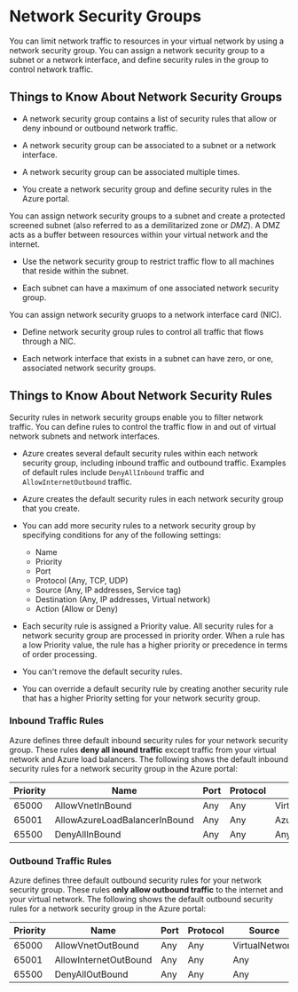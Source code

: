 # Network Security Groups

You can limit network traffic to resources in your virtual network by using a network security group. You can assign a network security group to a subnet or a network interface, and define security rules in the group to control network traffic.

## Things to Know About Network Security Groups

* A network security group contains a list of security rules that allow or deny inbound or outbound network traffic.

* A network security group can be associated to a subnet or a network interface.

* A network security group can be associated multiple times.

* You create a network security group and define security rules in the Azure portal.

You can assign network security groups to a subnet and create a protected screened subnet (also referred to as a demilitarized zone or *DMZ*). A DMZ acts as a buffer between resources within your virtual network and the internet.

* Use the network security group to restrict traffic flow to all machines that reside within the subnet.

* Each subnet can have a maximum of one associated network security group.

You can assign network security gruops to a network interface card (NIC).

* Define network security group rules to control all traffic that flows through a NIC.

* Each network interface that exists in a subnet can have zero, or one, associated network security groups.

## Things to Know About Network Security Rules

Security rules in network security groups enable you to filter network traffic. You can define rules to control the traffic flow in and out of virtual network subnets and network interfaces.

* Azure creates several default security rules within each network security group, including inbound traffic and outbound traffic. Examples of default rules include `DenyAllInbound` traffic and `AllowInternetOutbound` traffic.

* Azure creates the default security rules in each network security group that you create.

* You can add more security rules to a network security group by specifying conditions for any of the following settings:

    * Name
    * Priority
    * Port
    * Protocol (Any, TCP, UDP)
    * Source (Any, IP addresses, Service tag)
    * Destination (Any, IP addresses, Virtual network)
    * Action (Allow or Deny)
    
* Each security rule is assigned a Priority value. All security rules for a network security group are processed in priority order. When a rule has a low Priority value, the rule has a higher priority or precedence in terms of order processing.

* You can't remove the default security rules.

* You can override a default security rule by creating another security rule that has a higher Priority setting for your network security group.

### Inbound Traffic Rules

Azure defines three default inbound security rules for your network security group. These rules **deny all inound traffic** except traffic from your virtual network and Azure load balancers. The following shows the default inbound security rules for a network security group in the Azure portal:

Priority | Name | Port | Protocol | Source | Destination | Action
---------|------|------|----------|--------|-------------|-------
65000 | AllowVnetInBound | Any | Any | VirtualNetwork | VirtualNetwork | Allow
65001 | AllowAzureLoadBalancerInBound | Any | Any | AzureLoadBalancer | Any | Allow
65500 | DenyAllInBound | Any | Any | Any | Any | Deny

### Outbound Traffic Rules

Azure defines three default outbound security rules for your network security group. These rules **only allow outbound traffic** to the internet and your virtual network. The following shows the default outbound security rules for a network security group in the Azure portal:

Priority | Name | Port | Protocol | Source | Destination | Action
---------|------|------|----------|--------|-------------|-------
65000 | AllowVnetOutBound | Any | Any | VirtualNetwork | VirtualNetwork | Allow
65001 | AllowInternetOutBound | Any | Any | Any | Internet | Allow
65500 | DenyAllOutBound | Any | Any | Any | Any | Deny